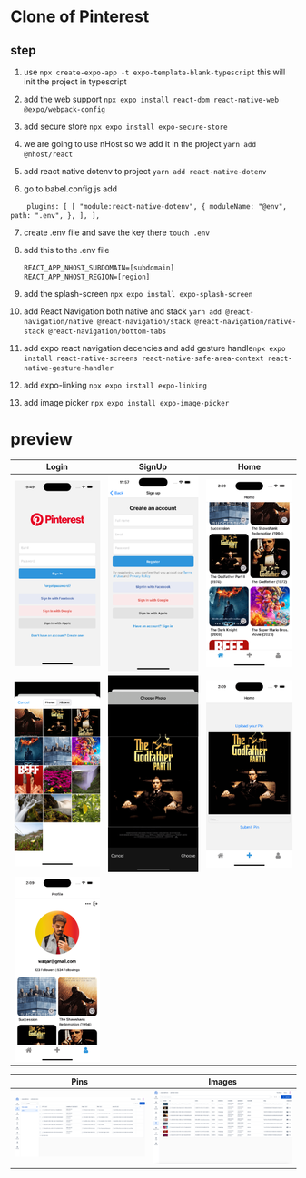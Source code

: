 # Clone of Pinterest

## step

1. use `npx create-expo-app -t expo-template-blank-typescript` this will init the project in typescript
2. add the web support `npx expo install react-dom react-native-web @expo/webpack-config`

3. add secure store
   `npx expo install expo-secure-store`

4. we are going to use nHost so we add it in the project
   `yarn add @nhost/react`

5. add react native dotenv to project `yarn add react-native-dotenv`
6. go to babel.config.js add

```
    plugins: [ [ "module:react-native-dotenv", { moduleName: "@env", path: ".env", }, ], ],
```

7. create .env file and save the key there
   `touch .env`

8. add this to the .env file

   ```
   REACT_APP_NHOST_SUBDOMAIN=[subdomain]
   REACT_APP_NHOST_REGION=[region]
   ```

9. add the splash-screen `npx expo install expo-splash-screen`

10. add React Navigation both native and stack
    `yarn add @react-navigation/native @react-navigation/stack @react-navigation/native-stack @react-navigation/bottom-tabs`

11. add expo react navigation decencies and add gesture handle`npx expo install react-native-screens react-native-safe-area-context react-native-gesture-handler`

12. add expo-linking
    `npx expo install expo-linking`

13. add image picker
    `npx expo install expo-image-picker`

# preview

| Login                        | SignUp                       | Home                         |
| ---------------------------- | ---------------------------- | ---------------------------- |
| ![alt text](./preview/1.png) | ![alt text](./preview/2.png) | ![alt text](./preview/3.png) |
| ![alt text](./preview/4.png) | ![alt text](./preview/5.png) | ![alt text](./preview/6.png) |
| ![alt text](./preview/7.png) |

| Pins                         | Images                       |
| ---------------------------- | ---------------------------- |
| ![alt text](./preview/8.png) | ![alt text](./preview/9.png) |
